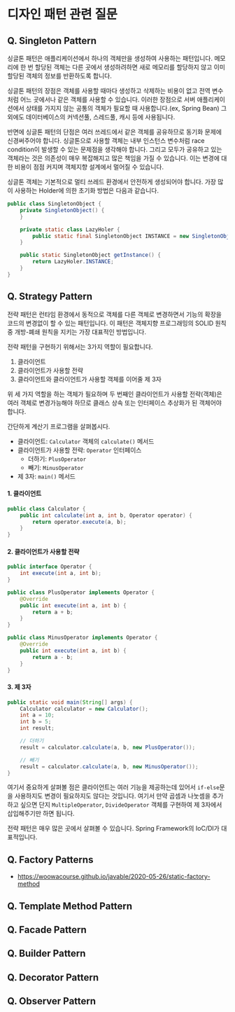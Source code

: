 # 디자인 패턴 관련 질문

## Q. Singleton Pattern
싱글톤 패턴은 애플리케이션에서 하나의 객체만을 생성하여 사용하는 패턴입니다. 메모리에 한 번 할당된 객체는 다른 곳에서 생성하려하면 새로 메모리를 할당하지 않고 이미 할당된 객체의 정보를 반환하도록 합니다.

싱글톤 패턴의 장점은 객체를 사용할 때마다 생성하고 삭제하는 비용이 없고 전역 변수처럼 어느 곳에서나 같은 객체를 사용할 수 있습니다. 이러한 장점으로 서버 애플리케이션에서 상태를 가지지 않는 공통의 객체가 필요할 때 사용합니다.(ex, Spring Bean) 그 외에도 데이터베이스의 커넥션풀, 스레드풀, 캐시 등에 사용됩니다.

반면에 싱글톤 패턴의 단점은 여러 쓰레드에서 같은 객체를 공유하므로 동기화 문제에 신경써주어야 합니다. 싱글톤으로 사용할 객체는 내부 인스턴스 변수처럼 race condition이 발생할 수 있는 문제점을 생각해야 합니다. 그리고 모두가 공유하고 있는 객체라는 것은 의존성이 매우 복잡해지고 많은 책임을 가질 수 있습니다. 이는 변경에 대한 비용이 점점 커지며 객체지향 설계에서 멀어질 수 있습니다.

싱글톤 객체는 기본적으로 멀티 쓰레드 환경에서 안전하게 생성되어야 합니다. 가장 많이 사용하는 Holder에 의한 초기화 방법은 다음과 같습니다.

```java
public class SingletonObject {
    private SingletonObject() {
    }

    private static class LazyHoler {
        public static final SingletonObject INSTANCE = new SingletonObject();
    }

    public static SingletonObject getInstance() {
        return LazyHoler.INSTANCE;
    }
}
```


## Q. Strategy Pattern
전략 패턴은 런타임 환경에서 동적으로 객체를 다른 객체로 변경하면서 기능의 확장을 코드의 변경없이 할 수 있는 패턴입니다. 이 패턴은 객체지향 프로그래밍의 SOLID 원칙 중 개방-폐쇄 원칙을 지키는 가장 대표적인 방법입니다.

전략 패턴을 구현하기 위해서는 3가지 역할이 필요합니다.
1. 클라이언트
2. 클라이언트가 사용할 전략
3. 클라이언트와 클라이언트가 사용할 객체를 이어줄 제 3자

위 세 가지 역할을 하는 객체가 필요하며 두 번째인 클라이언트가 사용할 전략(객체)은 여러 객체로 변경가능해야 하므로 클래스 상속 또는 인터페이스 추상화가 된 객체어야 합니다.

간단하게 계산기 프로그램을 살펴봅시다.
- 클라이언트: `Calculator` 객체의 `calculate()` 메서드
- 클라이언트가 사용할 전략: `Operator` 인터페이스
    - 더하기: `PlusOperator`
    - 빼기: `MinusOperator`
- 제 3자: `main()` 메서드

#### 1. 클라이언트

```java
public class Calculator {
    public int calculate(int a, int b, Operator operator) {
        return operator.execute(a, b);
    }
}
```

#### 2. 클라이언트가 사용할 전략

```java
public interface Operator {
    int execute(int a, int b);
}

public class PlusOperator implements Operator {
    @Override
    public int execute(int a, int b) {
        return a + b;
    }
}

public class MinusOperator implements Operator {
    @Override
    public int execute(int a, int b) {
        return a - b;
    }
}
```

#### 3. 제 3자

```java
public static void main(String[] args) {
    Calculator calculator = new Calculator();
    int a = 10;
    int b = 5;
    int result;

    // 더하기
    result = calculator.calculate(a, b, new PlusOperator());

    // 빼기
    result = calculator.calculate(a, b, new MinusOperator());
}
```

여기서 중요하게 살펴볼 점은 클라이언트는 여러 기능을 제공하는데 있어서 `if-else`문을 사용하지도 변경이 필요하지도 않다는 것입니다. 여기서 만약 곱셈과 나눗셈을 추가하고 싶으면 단지 `MultipleOperator`, `DivideOperator` 객체를 구현하여 제 3자에서 삽입해주기만 하면 됩니다.

전략 패턴은 매우 많은 곳에서 살펴볼 수 있습니다. Spring Framework의 IoC/DI가 대표적입니다.


## Q. Factory Patterns
- <https://woowacourse.github.io/javable/2020-05-26/static-factory-method>

## Q. Template Method Pattern

## Q. Facade Pattern

## Q. Builder Pattern

## Q. Decorator Pattern

## Q. Observer Pattern



